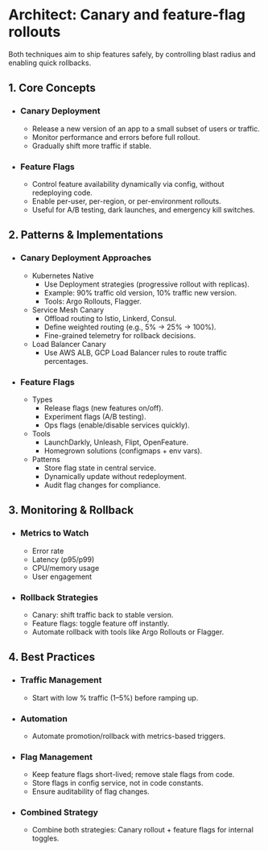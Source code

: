 # Architect: Canary and feature-flag rollouts

Both techniques aim to ship features safely, by controlling blast radius and enabling quick rollbacks.

## 1. Core Concepts
- ### Canary Deployment
	- Release a new version of an app to a small subset of users or traffic.
	- Monitor performance and errors before full rollout.
	- Gradually shift more traffic if stable.
- ### Feature Flags
	- Control feature availability dynamically via config, without redeploying code.
	- Enable per-user, per-region, or per-environment rollouts.
	- Useful for A/B testing, dark launches, and emergency kill switches.
## 2. Patterns & Implementations
- ### Canary Deployment Approaches
	- Kubernetes Native
		- Use Deployment strategies (progressive rollout with replicas).
		- Example: 90% traffic old version, 10% traffic new version.
		- Tools: Argo Rollouts, Flagger.
	- Service Mesh Canary
		- Offload routing to Istio, Linkerd, Consul.
		- Define weighted routing (e.g., 5% → 25% → 100%).
		- Fine-grained telemetry for rollback decisions.
	- Load Balancer Canary
		- Use AWS ALB, GCP Load Balancer rules to route traffic percentages.
- ### Feature Flags
	- Types
		- Release flags (new features on/off).
		- Experiment flags (A/B testing).
		- Ops flags (enable/disable services quickly).
	- Tools
		- LaunchDarkly, Unleash, Flipt, OpenFeature.
		- Homegrown solutions (configmaps + env vars).
	- Patterns
		- Store flag state in central service.
		- Dynamically update without redeployment.
		- Audit flag changes for compliance.
## 3. Monitoring & Rollback
- ### Metrics to Watch
	- Error rate
	- Latency (p95/p99)
	- CPU/memory usage
	- User engagement
- ### Rollback Strategies
	- Canary: shift traffic back to stable version.
	- Feature flags: toggle feature off instantly.
	- Automate rollback with tools like Argo Rollouts or Flagger.
## 4. Best Practices
- ### Traffic Management
	- Start with low % traffic (1–5%) before ramping up.
- ### Automation
	- Automate promotion/rollback with metrics-based triggers.
- ### Flag Management
	- Keep feature flags short-lived; remove stale flags from code.
	- Store flags in config service, not in code constants.
	- Ensure auditability of flag changes.
- ### Combined Strategy
	- Combine both strategies: Canary rollout + feature flags for internal toggles.